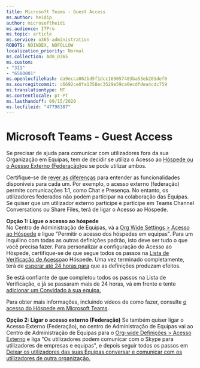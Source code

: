```yaml
---
title: Microsoft Teams - Guest Access
ms.author: heidip
author: microsoftheidi
ms.audience: ITPro
ms.topic: article
ms.service: o365-administration
ROBOTS: NOINDEX, NOFOLLOW
localization_priority: Normal
ms.collection: Adm_O365
ms.custom:
- "311"
- "6500001"
ms.openlocfilehash: da9ecca062bd5f1dcc169657483ba53eb201def0
ms.sourcegitcommit: c6692ce0fa1358ec3529e59ca0ecdfdea4cdc759
ms.translationtype: MT
ms.contentlocale: pt-PT
ms.lasthandoff: 09/15/2020
ms.locfileid: "47798387"
---
```

# <a name="microsoft-teams---guest-access"></a>Microsoft Teams - Guest Access

Se precisar de ajuda para comunicar com utilizadores fora da sua Organização em Equipas, tem de decidir se utiliza o Acesso ao [Hóspede ou o Acesso Externo (Federação)](https://docs.microsoft.com/microsoftteams/manage-external-access#external-access-vs-guest-access)ou se pode utilizar ambos.

Certifique-se de [rever as diferenças](https://docs.microsoft.com/microsoftteams/manage-external-access#external-access-vs-guest-access) para entender as funcionalidades disponíveis para cada um.  Por exemplo, o acesso externo (federação) permite comunicações 1:1, como Chat e Presença.  No entanto, os utilizadores federados não podem participar na colaboração das Equipas.  Se quiser que um utilizador externo participe e participe em Teams Channel Conversations ou Share Files, terá de ligar o Acesso ao Hóspede.

**Opção 1: Ligue o acesso ao hóspede**   
No Centro de Administração de Equipas, vá a [Org Wide Settings > Acesso ao Hóspede](https://admin.teams.microsoft.com/company-wide-settings/guest-configuration) e ligue "Permitir o acesso dos hóspedes em equipas".  Para um inquilino com todas as outras definições padrão, isto deve ser tudo o que você precisa fazer.  Para personalizar a configuração do Acesso ao Hóspede, certifique-se de que segue todos os passos na [Lista de Verificação de Acesso](https://docs.microsoft.com/microsoftteams/guest-access-checklist)ao Hóspede. Uma vez terminado completamente, terá de [esperar até 24 horas para](https://docs.microsoft.com/microsoftteams/manage-guests#guest-access-latencies) que as definições produzam efeitos.

Se está confiante de que completou todos os passos na Lista de Verificação, e já se passaram mais de 24 horas, vá em frente e tente [adicionar um Convidado à sua equipa.](https://support.office.com/article/add-guests-to-a-team-in-teams-fccb4fa6-f864-4508-bdde-256e7384a14f#ID0EAABAAA=Desktop)

Para obter mais informações, incluindo vídeos de como fazer, consulte [o acesso do Hóspede em Microsoft Teams](https://docs.microsoft.com/microsoftteams/guest-access).

**Opção 2: Ligar o acesso externo (Federação)** Se também quiser ligar o Acesso Externo (Federação), no centro de Administração de Equipas vai ao Centro de Administração de Equipas para o [Org-wide Definições > Acesso Externo](https://admin.teams.microsoft.com/company-wide-settings/external-communications) e liga "Os utilizadores podem comunicar com o Skype para utilizadores de empresas e equipas", e depois seguir todos os passos em [Deixar os utilizadores das suas Equipas conversar e comunicar com os utilizadores de outra organização.](https://docs.microsoft.com/microsoftteams/manage-external-access#let-your-teams-users-chat-and-communicate-with-users-in-another-organization)


